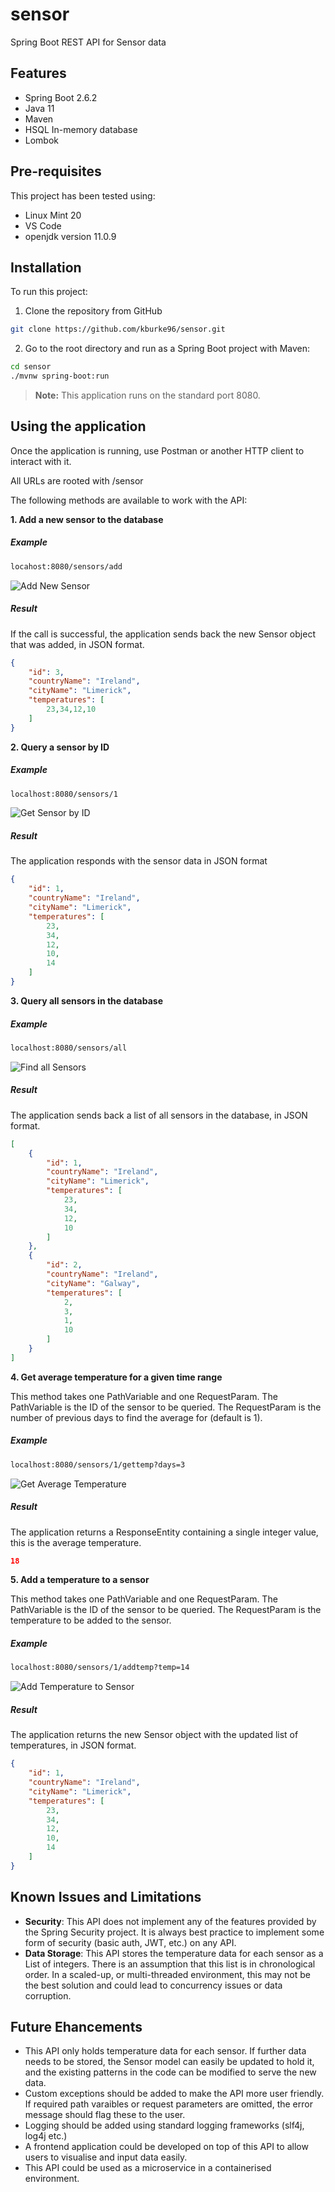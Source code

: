 # sensor
Spring Boot REST API for Sensor data

## Features 
* Spring Boot 2.6.2
* Java 11
* Maven 
* HSQL In-memory database
* Lombok

## Pre-requisites
This project has been tested using:
* Linux Mint 20
* VS Code
* openjdk version 11.0.9

## Installation

To run this project:
1. Clone the repository from GitHub
```bash
git clone https://github.com/kburke96/sensor.git
```

2. Go to the root directory and run as a Spring Boot project with Maven:
```bash
cd sensor
./mvnw spring-boot:run
```

> **Note:** This application runs on the standard port 8080.



## Using the application

Once the application is running, use Postman or another HTTP client to interact with it.

All URLs are rooted with /sensor

The following methods are available to work with the API:

**1. Add a new sensor to the database**
##### Example
```bash
locahost:8080/sensors/add
````
![Add New Sensor](https://github.com/kburke96/sensor/blob/main/img/add-sensor.png)

##### Result
If the call is successful, the application sends back the new Sensor object that was added, in JSON format.
```json
{
    "id": 3,
    "countryName": "Ireland",
    "cityName": "Limerick",
    "temperatures": [
        23,34,12,10
    ]
}
```

**2. Query a sensor by ID**
##### Example
```bash
localhost:8080/sensors/1
```
![Get Sensor by ID](https://github.com/kburke96/sensor/blob/main/img/get-by-id.png)
##### Result
The application responds with the sensor data in JSON format
```json
{
    "id": 1,
    "countryName": "Ireland",
    "cityName": "Limerick",
    "temperatures": [
        23,
        34,
        12,
        10,
        14
    ]
}
```

**3. Query all sensors in the database**
##### Example
```bash
localhost:8080/sensors/all
```
![Find all Sensors](https://github.com/kburke96/sensor/blob/main/img/get-all.png)
##### Result
The application sends back a list of all sensors in the database, in JSON format.
```json
[
    {
        "id": 1,
        "countryName": "Ireland",
        "cityName": "Limerick",
        "temperatures": [
            23,
            34,
            12,
            10
        ]
    },
    {
        "id": 2,
        "countryName": "Ireland",
        "cityName": "Galway",
        "temperatures": [
            2,
            3,
            1,
            10
        ]
    }
]
```

**4. Get average temperature for a given time range**

This method takes one PathVariable and one RequestParam.
The PathVariable is the ID of the sensor to be queried.
The RequestParam is the number of previous days to find the average for (default is 1).
##### Example
```bash
localhost:8080/sensors/1/gettemp?days=3
```
![Get Average Temperature](https://github.com/kburke96/sensor/blob/main/img/get-average-temp.png)
##### Result
The application returns a ResponseEntity containing a single integer value, this is the average temperature.
```json
18
```

**5. Add a temperature to a sensor**

This method takes one PathVariable and one RequestParam.
The PathVariable is the ID of the sensor to be queried.
The RequestParam is the temperature to be added to the sensor.
##### Example
```bash
localhost:8080/sensors/1/addtemp?temp=14
```
![Add Temperature to Sensor](https://github.com/kburke96/sensor/blob/main/img/add-temp.png)
##### Result
The application returns the new Sensor object with the updated list of temperatures, in JSON format.
```json
{
    "id": 1,
    "countryName": "Ireland",
    "cityName": "Limerick",
    "temperatures": [
        23,
        34,
        12,
        10,
        14
    ]
}
```

## Known Issues and Limitations
* **Security**: This API does not implement any of the features provided by the Spring Security project. It is always best practice to implement some form of security (basic auth, JWT, etc.) on any API.
* **Data Storage**: This API stores the temperature data for each sensor as a List of integers. There is an assumption that this list is in chronological order. In a scaled-up, or multi-threaded environment, this may not be the best solution and could lead to concurrency issues or data corruption. 

## Future Ehancements
* This API only holds temperature data for each sensor. If further data needs to be stored, the Sensor model can easily be updated to hold it, and the existing patterns in the code can be modified to serve the new data.
* Custom exceptions should be added to make the API more user friendly. If required path varaibles or request parameters are omitted, the error message should flag these to the user.
* Logging should be added using standard logging frameworks (slf4j, log4j etc.)
* A frontend application could be developed on top of this API to allow users to visualise and input data easily.
* This API could be used as a microservice in a containerised environment. 
